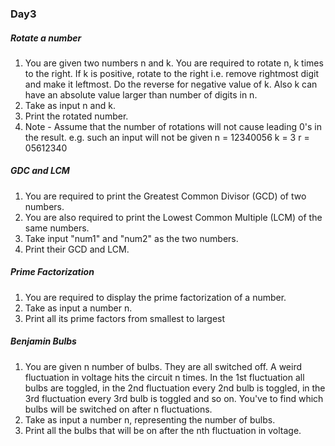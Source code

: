 ### Day3
##### Rotate a number
1. You are given two numbers n and k. You are required to rotate n, k times to the right. If k is positive, rotate to the right i.e. remove rightmost digit and make it leftmost. Do the reverse for negative value of k. Also k can have an absolute value larger than number of digits in n.
2. Take as input n and k.
3. Print the rotated number.
4. Note - Assume that the number of rotations will not cause leading 0's in the result. e.g. such an input will not be given
   n = 12340056
   k = 3
   r = 05612340
##### GDC and LCM
1. You are required to print the Greatest Common Divisor (GCD) of two numbers.
2. You are also required to print the Lowest Common Multiple (LCM) of the same numbers.
3. Take input "num1" and "num2" as the two numbers.
4. Print their GCD and LCM.
##### Prime Factorization
1. You are required to display the prime factorization of a number.
2. Take as input a number n.
3. Print all its prime factors from smallest to largest
##### Benjamin Bulbs
1. You are given n number of bulbs. They are all switched off. A weird fluctuation in voltage hits the circuit n times. In the 1st fluctuation all bulbs are toggled, in the 2nd fluctuation every 2nd bulb is toggled, in the 3rd fluctuation every 3rd bulb is toggled and so on. You've to find which bulbs will be switched on after n fluctuations.
2. Take as input a number n, representing the number of bulbs.
3. Print all the bulbs that will be on after the nth fluctuation in voltage.
